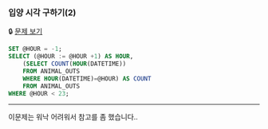 ### 입양 시각 구하기(2)

🔒 [문제 보기](https://school.programmers.co.kr/learn/courses/30/lessons/59413)

```SQL
SET @HOUR = -1;
SELECT (@HOUR := @HOUR +1) AS HOUR,
    (SELECT COUNT(HOUR(DATETIME)) 
    FROM ANIMAL_OUTS 
    WHERE HOUR(DATETIME)=@HOUR) AS COUNT 
    FROM ANIMAL_OUTS
WHERE @HOUR < 23;
```

------

이문제는 워낙 어려워서 참고를 좀 했습니다..
